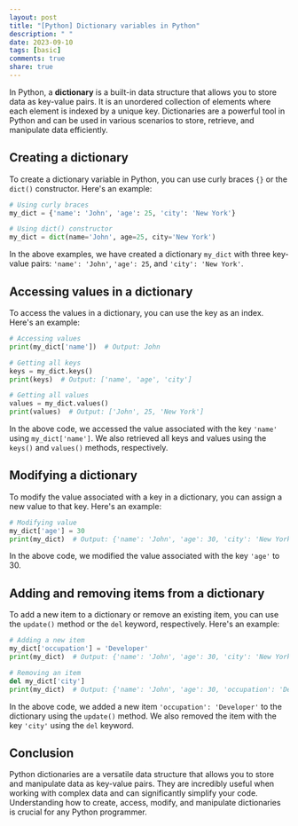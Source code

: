 ```yaml
---
layout: post
title: "[Python] Dictionary variables in Python"
description: " "
date: 2023-09-10
tags: [basic]
comments: true
share: true
---
```


In Python, a **dictionary** is a built-in data structure that allows you to store data as key-value pairs. It is an unordered collection of elements where each element is indexed by a unique key. Dictionaries are a powerful tool in Python and can be used in various scenarios to store, retrieve, and manipulate data efficiently.

## Creating a dictionary

To create a dictionary variable in Python, you can use curly braces `{}` or the `dict()` constructor. Here's an example:

```python
# Using curly braces
my_dict = {'name': 'John', 'age': 25, 'city': 'New York'}

# Using dict() constructor
my_dict = dict(name='John', age=25, city='New York')
```

In the above examples, we have created a dictionary `my_dict` with three key-value pairs: `'name': 'John'`, `'age': 25`, and `'city': 'New York'`.

## Accessing values in a dictionary

To access the values in a dictionary, you can use the key as an index. Here's an example:

```python
# Accessing values
print(my_dict['name'])  # Output: John

# Getting all keys
keys = my_dict.keys()
print(keys)  # Output: ['name', 'age', 'city']

# Getting all values
values = my_dict.values()
print(values)  # Output: ['John', 25, 'New York']
```

In the above code, we accessed the value associated with the key `'name'` using `my_dict['name']`. We also retrieved all keys and values using the `keys()` and `values()` methods, respectively.

## Modifying a dictionary

To modify the value associated with a key in a dictionary, you can assign a new value to that key. Here's an example:

```python
# Modifying value
my_dict['age'] = 30
print(my_dict)  # Output: {'name': 'John', 'age': 30, 'city': 'New York'}
```

In the above code, we modified the value associated with the key `'age'` to 30.

## Adding and removing items from a dictionary

To add a new item to a dictionary or remove an existing item, you can use the `update()` method or the `del` keyword, respectively. Here's an example:

```python
# Adding a new item
my_dict['occupation'] = 'Developer'
print(my_dict)  # Output: {'name': 'John', 'age': 30, 'city': 'New York', 'occupation': 'Developer'}

# Removing an item
del my_dict['city']
print(my_dict)  # Output: {'name': 'John', 'age': 30, 'occupation': 'Developer'}
```

In the above code, we added a new item `'occupation': 'Developer'` to the dictionary using the `update()` method. We also removed the item with the key `'city'` using the `del` keyword.

## Conclusion

Python dictionaries are a versatile data structure that allows you to store and manipulate data as key-value pairs. They are incredibly useful when working with complex data and can significantly simplify your code. Understanding how to create, access, modify, and manipulate dictionaries is crucial for any Python programmer.